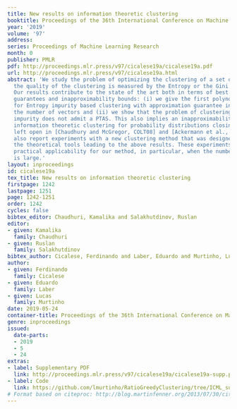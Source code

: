 ```yaml
---
title: New results on information theoretic clustering
booktitle: Proceedings of the 36th International Conference on Machine Learning
year: '2019'
volume: '97'
address: 
series: Proceedings of Machine Learning Research
month: 0
publisher: PMLR
pdf: http://proceedings.mlr.press/v97/cicalese19a/cicalese19a.pdf
url: http://proceedings.mlr.press/v97/cicalese19a.html
abstract: 'We study the problem of optimizing the clustering of a set of vectors when
  the quality of the clustering is measured by the Entropy or the Gini impurity measure.
  Our results contribute to the state of the art both in terms of best known approximation
  guarantees and inapproximability bounds: (i) we give the first polynomial time algorithm
  for Entropy impurity based clustering with approximation guarantee independent of
  the number of vectors and (ii) we show that the problem of clustering based on entropy
  impurity does not admit a PTAS. This also implies an inapproximability result in
  information theoretic clustering for probability distributions closing a problem
  left open in [Chaudhury and McGregor, COLT08] and [Ackermann et al., ECCC11]. We
  also report experiments with a new clustering method that was designed on top of
  the theoretical tools leading to the above results. These experiments suggest a
  practical applicability for our method, in particular, when the number of clusters
  is large.'
layout: inproceedings
id: cicalese19a
tex_title: New results on information theoretic clustering
firstpage: 1242
lastpage: 1251
page: 1242-1251
order: 1242
cycles: false
bibtex_editor: Chaudhuri, Kamalika and Salakhutdinov, Ruslan
editor:
- given: Kamalika
  family: Chaudhuri
- given: Ruslan
  family: Salakhutdinov
bibtex_author: Cicalese, Ferdinando and Laber, Eduardo and Murtinho, Lucas
author:
- given: Ferdinando
  family: Cicalese
- given: Eduardo
  family: Laber
- given: Lucas
  family: Murtinho
date: 2019-05-24
container-title: Proceedings of the 36th International Conference on Machine Learning
genre: inproceedings
issued:
  date-parts:
  - 2019
  - 5
  - 24
extras:
- label: Supplementary PDF
  link: http://proceedings.mlr.press/v97/cicalese19a/cicalese19a-supp.pdf
- label: Code
  link: https://github.com/lmurtinho/RatioGreedyClustering/tree/ICML_submission
# Format based on citeproc: http://blog.martinfenner.org/2013/07/30/citeproc-yaml-for-bibliographies/
---
```


